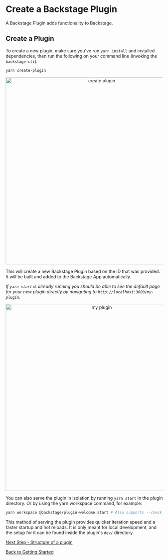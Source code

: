 # Create a Backstage Plugin

A Backstage Plugin adds functionality to Backstage.

## Create a Plugin

To create a new plugin, make sure you've run `yarn install` and installed
dependencies, then run the following on your command line (invoking the
`backstage-cli`).

```bash
yarn create-plugin
```

<p align='center'>
    <img src='https://github.com/spotify/backstage/raw/master/docs/getting-started/create-plugin_output.png' width='600' alt='create plugin'>
</p>

This will create a new Backstage Plugin based on the ID that was provided. It
will be built and added to the Backstage App automatically.

_If `yarn start` is already running you should be able to see the default page
for your new plugin directly by navigating to
`http://localhost:3000/my-plugin`._

<p align='center'>
    <img src='https://github.com/spotify/backstage/raw/master/docs/getting-started/my-plugin_screenshot.png' width='600' alt='my plugin'>
</p>

You can also serve the plugin in isolation by running `yarn start` in the plugin
directory. Or by using the yarn workspace command, for example:

```bash
yarn workspace @backstage/plugin-welcome start # Also supports --check
```

This method of serving the plugin provides quicker iteration speed and a faster
startup and hot reloads. It is only meant for local development, and the setup
for it can be found inside the plugin's `dev/` directory.

[Next Step - Structure of a plugin](structure-of-a-plugin.md)

[Back to Getting Started](../README.md)
